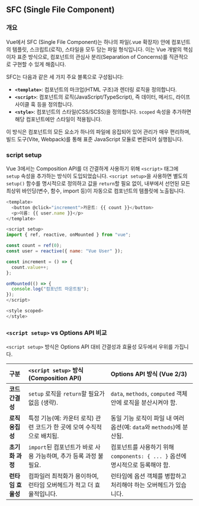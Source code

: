 ## SFC (Single File Component)

### 개요

Vue에서 SFC (Single File Component)는 하나의 파일(.vue 확장자) 안에 컴포넌트의 템플릿, 스크립트(로직), 스타일을 모두 담는 파일 형식입니다. 이는 Vue 개발의 핵심이자 표준 방식으로, 컴포넌트의 관심사 분리(Separation of Concerns)를 직관적으로 구현할 수 있게 해줍니다.

SFC는 다음과 같은 세 가지 주요 블록으로 구성됩니다:

- **`<template>`**: 컴포넌트의 마크업(HTML 구조)과 렌더링 로직을 정의합니다.
- **`<script>`**: 컴포넌트의 로직(JavaScript/TypeScript), 즉 데이터, 메서드, 라이프사이클 훅 등을 정의합니다.
- **`<style>`**: 컴포넌트의 스타일(CSS/SCSS)을 정의합니다. `scoped` 속성을 추가하면 해당 컴포넌트에만 스타일이 적용됩니다.

이 방식은 컴포넌트의 모든 요소가 하나의 파일에 응집되어 있어 관리가 매우 편리하며, 빌드 도구(Vite, Webpack)를 통해 표준 JavaScript 모듈로 변환되어 실행됩니다.

### script setup

Vue 3에서는 Composition API를 더 간결하게 사용하기 위해 `<script>` 태그에 `setup` 속성을 추가하는 방식이 도입되었습니다. `<script setup>`을 사용하면 별도의 `setup()` 함수를 명시적으로 정의하고 값을 `return`할 필요 없이, 내부에서 선언된 모든 최상위 바인딩(변수, 함수, import 등)이 자동으로 컴포넌트의 템플릿에 노출됩니다.

```javascript
<template>
  <button @click="increment">카운트: {{ count }}</button>
  <p>이름: {{ user.name }}</p>
</template>

<script setup>
import { ref, reactive, onMounted } from "vue";

const count = ref(0);
const user = reactive({ name: "Vue User" });

const increment = () => {
  count.value++;
};

onMounted(() => {
  console.log("컴포넌트 마운트됨");
});
</script>

<style scoped>
</style>
```

### `<script setup>` vs Options API 비교

`<script setup>` 방식은 Options API 대비 간결성과 효율성 모두에서 우위를 가집니다.

| 구분              | `<script setup>` 방식 (Composition API)                                | Options API 방식 (Vue 2/3)                                                    |
| :---------------- | :--------------------------------------------------------------------- | :---------------------------------------------------------------------------- |
| **코드 간결성**   | `setup` 로직을 `return`할 필요가 없음 (생략).                          | `data`, `methods`, `computed` 객체 안에 로직을 분산시켜야 함.                 |
| **로직 응집성**   | 특정 기능(예: 카운터 로직) 관련 코드가 한 곳에 모여 수직적으로 배치됨. | 동일 기능 로직이 파일 내 여러 옵션(예: `data`와 `methods`)에 분산됨.          |
| **초기화 과정**   | `import`된 컴포넌트가 바로 사용 가능하며, 추가 등록 과정 불필요.       | 컴포넌트를 사용하기 위해 `components: { ... }` 옵션에 명시적으로 등록해야 함. |
| **런타임 효율성** | 컴파일러 최적화가 용이하여, 런타임 오버헤드가 적고 더 효율적입니다.    | 런타임에 옵션 객체를 병합하고 처리해야 하는 오버헤드가 있습니다.              |
